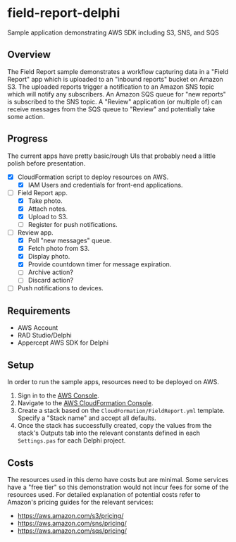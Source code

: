 # field-report-delphi
Sample application demonstrating AWS SDK including S3, SNS, and SQS

## Overview
The Field Report sample demonstrates a workflow capturing data in a
"Field Report" app which is uploaded to an "inbound reports" bucket on Amazon
S3. The uploaded reports trigger a notification to an Amazon SNS topic which
will notify any subscribers. An Amazon SQS queue for "new reports" is subscribed
to the SNS topic. A "Review" application (or multiple of) can receive messages
from the SQS queue to "Review" and potentially take some action.

## Progress
The current apps have pretty basic/rough UIs that probably need a little polish
before presentation.

- [x] CloudFormation script to deploy resources on AWS.
  - [x] IAM Users and credentials for front-end applications.
- [ ] Field Report app.
  - [x] Take photo.
  - [x] Attach notes.
  - [x] Upload to S3.
  - [ ] Register for push notifications.
- [ ] Review app.
  - [x] Poll "new messages"  queue.
  - [x] Fetch photo from S3.
  - [x] Display photo.
  - [x] Provide countdown timer for message expiration.
  - [ ] Archive action?
  - [ ] Discard action?
- [ ] Push notifications to devices.

## Requirements
- AWS Account
- RAD Studio/Delphi
- Appercept AWS SDK for Delphi

## Setup
In order to run the sample apps, resources need to be deployed on AWS.

1. Sign in to the [AWS Console](https://console.aws.amazon.com/).
2. Navigate to the [AWS CloudFormation Console](https://console.aws.amazon.com/cloudformation/home).
3. Create a stack based on the `CloudFormation/FieldReport.yml` template.
   Specify a "Stack name" and accept all defaults.
4. Once the stack has successfully created, copy the values from the stack's
   Outputs tab into the relevant constants defined in each `Settings.pas` for
   each Delphi project.

## Costs
The resources used in this demo have costs but are minimal. Some services have a
"free tier" so this demonstration would not incur fees for some of the resources
used. For detailed explanation of potential costs refer to Amazon's pricing
guides for the relevant services:
- https://aws.amazon.com/s3/pricing/
- https://aws.amazon.com/sns/pricing/
- https://aws.amazon.com/sqs/pricing/
